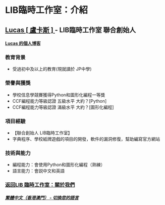 # LIB臨時工作室：介紹

## [Lucas [ 盧卡斯 ] ](https://github.com/BarbTurnip437) - LIB臨時工作室 聯合創始人

#### [Lucas 的個人博客](https://BarbTurnip437.github.io)

### 教育背景

- 受過初中及以上的教育(現就讀於 JP中學)

### 榮譽與獲獎

- 學校信息學競賽獲得Python和圖形化編程一等獎
- CCF編程能力等級認證 五級水平 大約？[Python]
- CCF編程能力等級認證 滿級水平 大約？[圖形化編程]

### 項目經驗

- 【聯合創始人 LIB臨時工作室】
- 字典程序、學校紙牌遊戲的項目的開發，軟件的漏洞修復，幫助編寫官方網站

### 技術與能力

- 編程能力：會使用Python和圖形化編程（熟練）
- 語言能力：會説中文和英語

### [返回LIB 臨時工作室：關於我們](https://libps.github.io/zh-hkmo/About_us)
##### [繁體中文（香港澳門） - 切換您的語言](https://libps.github.io/index)
